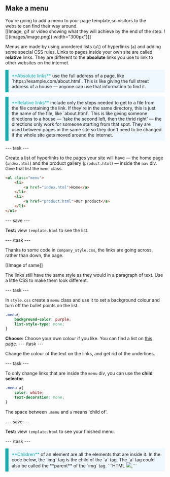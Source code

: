 ## Make a menu

<div style="display: flex; flex-wrap: wrap">
<div style="flex-basis: 200px; flex-grow: 1; margin-right: 15px;">
You're going to add a menu to your page template,so visitors to the website can find their way around.
</div>
<div>
[[Image, gif or video showing what they will achieve by the end of the step. ![](images/image.png){:width="300px"}]]
</div>
</div>

Menus are made by using unordered lists (`ul`) of hyperlinks (`a`) and adding some special CSS rules. Links to pages inside your own site are called **relative** links. They are different to the **absolute** links you use to link to other websites on the internet.

<p style="border-left: solid; border-width:10px; border-color: #0faeb0; background-color: aliceblue; padding: 10px;">
<span style="color: #0faeb0">**Absolute links**</span> use the full address of a page, like `https://example.com/about.html`. This is like giving the full street address of a house — anyone can use that information to find it. 
</p>

<p style="border-left: solid; border-width:10px; border-color: #0faeb0; background-color: aliceblue; padding: 10px;">
<span style="color: #0faeb0">**Relative links**</span> include only the steps needed to get to a file from the file containing the link. If they're in the same directory, this is just the name of the file, like `about.html`. This is like giving someone directions to a house — 'take the second left, then the thrid right' — the directions only work for someone starting from that spot. They are used between pages in the same site so they don't need to be changed if the whole site gets moved around the internet.
</p>

--- task ---

Create a list of hyperlinks to the pages your site will have — the home page (`index.html`) and the product gallery (`product.html`) — inside the `nav` div. Give that list the `menu` class.

```html
<ul class="menu">
    <li>
        <a href="index.html">Home</a>
    </li>
    <li>
        <a href="product.html">Our product</a>
    </li>
</ul>
```
--- save ---

**Test:** view `template.html` to see the list.

--- /task ---

Thanks to some code in `company_style.css`, the links are going across, rather than down, the page. 

[[Image of same]]

The links still have the same style as they would in a paragraph of text. Use a little CSS to make them look different.

--- task ---

In `style.css` create a `menu` class and use it to set a background colour and turn off the bullet points on the list.

```css
.menu{
    background-color: purple;
    list-style-type: none;
}
```

**Choose:** Choose your own colour if you like. You can find a list on [this page](https://www.w3schools.com/colors/colors_names.asp).
--- /task ---

Change the colour of the text on the links, and get rid of the underlines. 

--- task ---

To only change links that are inside the `menu` div, you can use the **child selector**. 

```css
.menu a{
    color: white;
    text-decoration: none;
}
```

The space between `.menu` and `a` means 'child of'.

--- save ---

**Test:** view `template.html` to see your finished menu.

--- /task ---

<p style="border-left: solid; border-width:10px; border-color: #0faeb0; background-color: aliceblue; padding: 10px;">
<span style="color: #0faeb0">**Children**</span> of an element are all the elements that are inside it. In the code below, the `img` tag is the child of the `a` tag. The `a` tag could also be called the **parent** of the `img` tag.
```HTML
<a href="index.html"> <img src="home.jpg" /> </a>
```
</p>